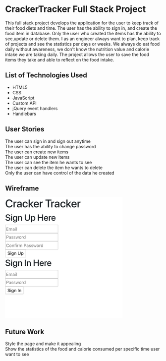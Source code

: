 # CrackerTracker Full Stack Project

This full stack project develops the application for the user to keep track of their food diets and time. The user has the ability to sign in, and create the food item in database. Only the user who created the items has the ability to see,update or delete them.
I as an engineer always want to plan, keep track of projects and see the statistics per days or weeks. We always do eat food daily without awareness, we don't know the nutrition value and calorie intake we are taking daily. The project allows the user to save the food items they take and able to reflect on the food intake.

## List of Technologies Used
<ul>
<li> HTML5 </li>
<li> CSS</li>
<li> JavaScript</li>
<li> Custom API </li>
<li> jQuery event handlers </li>
<li> Handlebars </li>
</ul>

## User Stories
The user can sign in and sign out anytime  </br>
The user has the ability to change password </br>
The user can create new items </br>
The user can update new items </br>
The user can see the item he wants to see </br>
The user can delete the item he wants to delete </br>
Only the user can have control of the data he created </br>

## Wireframe
![Alt Wireframe 1](part1.png?raw=true)


## Future Work
Style the page and make it appealing </br>
Show the statistics of the food and calorie consumed per specific time user want to see </br>
